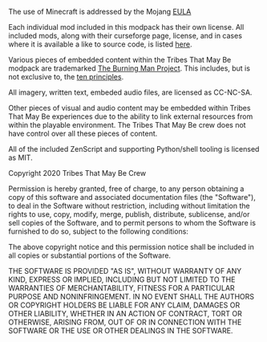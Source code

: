 The use of Minecraft is addressed by the Mojang [EULA](https://account.mojang.com/documents/minecraft_eula)

Each individual mod included in this modpack has their own license. All included mods, along with their curseforge page, license, and in cases where it is available a like to source code, is listed [here](docs/mods.md).

Various pieces of embedded content within the Tribes That May Be modpack are trademarked [The Burning Man Project](https://burningman.org/network/about-us/press-media/trademarks-images-faq/). This includes, but is not exclusive to, the [ten principles](https://burningman.org/culture/philosophical-center/10-principles/).

All imagery, written text, embeded audio files, are licensed as CC-NC-SA.

Other pieces of visual and audio content may be embedded within Tribes That May Be experiences due to the ability to link external resources from within the playable environment. The Tribes That May Be crew does not have control over all these pieces of content.

All of the included ZenScript and supporting Python/shell tooling is licensed as MIT.

Copyright 2020 Tribes That May Be Crew

Permission is hereby granted, free of charge, to any person obtaining a copy of this software and associated documentation files (the "Software"), to deal in the Software without restriction, including without limitation the rights to use, copy, modify, merge, publish, distribute, sublicense, and/or sell copies of the Software, and to permit persons to whom the Software is furnished to do so, subject to the following conditions:

The above copyright notice and this permission notice shall be included in all copies or substantial portions of the Software.

THE SOFTWARE IS PROVIDED "AS IS", WITHOUT WARRANTY OF ANY KIND, EXPRESS OR IMPLIED, INCLUDING BUT NOT LIMITED TO THE WARRANTIES OF MERCHANTABILITY, FITNESS FOR A PARTICULAR PURPOSE AND NONINFRINGEMENT. IN NO EVENT SHALL THE AUTHORS OR COPYRIGHT HOLDERS BE LIABLE FOR ANY CLAIM, DAMAGES OR OTHER LIABILITY, WHETHER IN AN ACTION OF CONTRACT, TORT OR OTHERWISE, ARISING FROM, OUT OF OR IN CONNECTION WITH THE SOFTWARE OR THE USE OR OTHER DEALINGS IN THE SOFTWARE.
